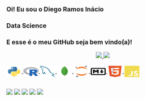 ###  Oi! Eu sou o Diego Ramos Inácio
###  Data Science
###  E esse é o meu GitHub seja bem vindo(a)!

<div align="center">
  <a href="https://github.com/DiegoRInacio">
  <img height="180em" src="https://github-readme-stats.vercel.app/api?username=DiegoRInacio&show_icons=true&theme=dracula&include_all_commits=true&count_private=true"/>
  <img height="150em" src="https://github-readme-stats.vercel.app/api/top-langs/?username=DiegoRInacio&layout=compact&langs_count=7&theme=dracula"/>
</div>
<div style="display: inline_block"><br>
  <img align="center" alt="Diego-Python" height="30" width="40" src="https://raw.githubusercontent.com/devicons/devicon/master/icons/python/python-original.svg">
  <img align="center" alt="Diego-r" height="30" width="40" src="https://raw.githubusercontent.com/devicons/devicon/master/icons/r/r-original.svg">
  <img align="center" alt="Diego-MySQL" height="30" width="40" src="https://raw.githubusercontent.com/devicons/devicon/master/icons/mysql/mysql-original.svg">
  <img align="center" alt="Diego-MongoDB" height="30" width="40" src="https://raw.githubusercontent.com/devicons/devicon/master/icons/mongodb/mongodb-original.svg">
  <img align="center" alt="Diego-Jupyte_Notebook" height="30" width="40" src="https://raw.githubusercontent.com/devicons/devicon/master/icons/jupyter/jupyter-original.svg">
  <img align="center" alt="Diego-Markdown" height="30" width="40" src="https://raw.githubusercontent.com/devicons/devicon/master/icons/markdown/markdown-original.svg">
  <img align="center" alt="Diego-HTML" height="30" width="40" src="https://raw.githubusercontent.com/devicons/devicon/master/icons/html5/html5-original.svg">
  <img align="center" alt="Diego-Js" height="30" width="40" src="https://raw.githubusercontent.com/devicons/devicon/master/icons/javascript/javascript-plain.svg">
</div>
  
##

<div>
  <a href="https://wa.me/5521963144154" target="_blank"><img src="https://img.shields.io/badge/WhatsApp-25D366?style=for-the-badge&logo=whatsapp&logoColor=white" target="_blank"></a>
  <a href="https://www.instagram.com/diegor_inacio/?hl=pt" target="_blank"><img src="https://img.shields.io/badge/-Instagram-%23E4405F?style=for-the-badge&logo=instagram&logoColor=white" target="_blank"></a>
 	 <a href="https://discord.com/channels/@me" target="_blank"><img src="https://img.shields.io/badge/Discord-7289DA?style=for-the-badge&logo=discord&logoColor=white" target="_blank"></a> 
  <a href = "mailto:deigoramosinacio@gmail.com"><img src="https://img.shields.io/badge/-Gmail-%23333?style=for-the-badge&logo=gmail&logoColor=white" target="_blank"></a>
  <a href="https://www.linkedin.com/in/diego-ramos-in%C3%A1cio-6a89b4163/" target="_blank"><img src="https://img.shields.io/badge/-LinkedIn-%230077B5?style=for-the-badge&logo=linkedin&logoColor=white" target="_blank"></a>
</div>
